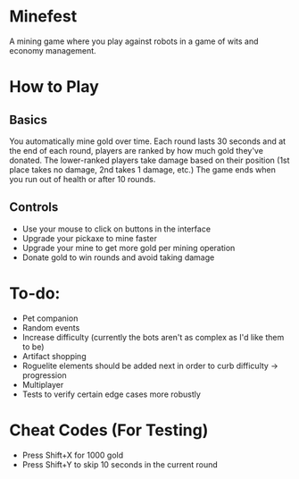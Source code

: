 # Minefest
A mining game where you play against robots in a game of wits and economy management. 


# How to Play

## Basics

You automatically mine gold over time. Each round lasts 30 seconds and at the end of each round, players are ranked by how much gold they've donated. The lower-ranked players take damage based on their position (1st place takes no damage, 2nd takes 1 damage, etc.) The game ends when you run out of health or after 10 rounds.

## Controls

- Use your mouse to click on buttons in the interface
- Upgrade your pickaxe to mine faster
- Upgrade your mine to get more gold per mining operation
- Donate gold to win rounds and avoid taking damage



# To-do:

- Pet companion
- Random events
- Increase difficulty (currently the bots aren't as complex as I'd like them to be)
- Artifact shopping
- Roguelite elements should be added next in order to curb difficulty -> progression
- Multiplayer
- Tests to verify certain edge cases more robustly


# Cheat Codes (For Testing)

- Press Shift+X for 1000 gold
- Press Shift+Y to skip 10 seconds in the current round
